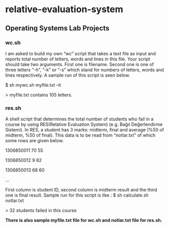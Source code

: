 # relative-evaluation-system


## Operating Systems Lab Projects 

### wc.sh

I am asked to build my own “wc” script that takes a text file as input and reports total number of letters, words and lines in this file. Your script should take two arguments. First one is filename. Second one is one of three letters “-h”, “-k” or “-s” which stand for numbers of letters, words and lines respectively. A sample run of this script is seen below.

$ sh mywc.sh myfile.txt –h

\> myfile.txt contains 105 letters.

### res.sh

A shell script that determines the total number of students who fail in a course by using RES(Relative Evaluation System) (e.g. Bağıl Değerlendirme Sistemi). In RES, a student has 3 marks: midterm, final and average (%50 of midterm, %50 of final). This data is to be read from “notlar.txt” of which some rows are given below.

1306850011	70	55 

1306850012	9	82 

1306850013	68	60 

…

First column is student ID, second column is midterm result and the third one is final result. Sample run for this script is like :
$ sh calculate.sh notlar.txt

\> 32 students failed in this course


 **There is also sample myfile.txt file for wc.sh and notlar.txt file for res.sh.**
